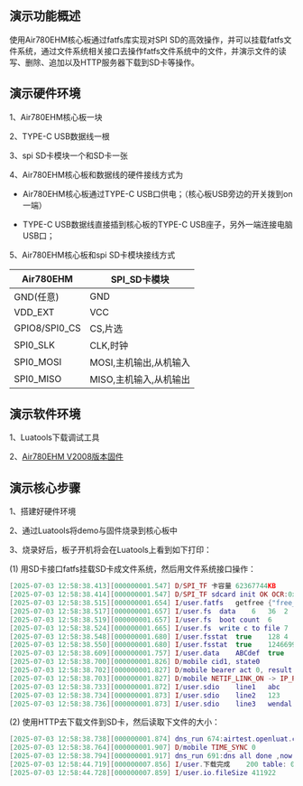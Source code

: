 
## 演示功能概述

使用Air780EHM核心板通过fatfs库实现对SPI SD的高效操作，并可以挂载fatfs文件系统，通过文件系统相关接口去操作fatfs文件系统中的文件，并演示文件的读写、删除、追加以及HTTP服务器下载到SD卡等操作。

## 演示硬件环境

1、Air780EHM核心板一块

2、TYPE-C USB数据线一根

3、spi SD卡模块一个和SD卡一张

4、Air780EHM核心板和数据线的硬件接线方式为

- Air780EHM核心板通过TYPE-C USB口供电；（核心板USB旁边的开关拨到on一端）

- TYPE-C USB数据线直接插到核心板的TYPE-C USB座子，另外一端连接电脑USB口；

5、Air780EHM核心板和spi SD卡模块接线方式

|   Air780EHM     |       SPI_SD卡模块    |
| --------------- | --------------------- |
|  GND(任意)      |          GND          |
|  VDD_EXT        |          VCC          |
|  GPIO8/SPI0_CS  |        CS,片选        |
|  SPI0_SLK       |        CLK,时钟       |
|  SPI0_MOSI      |  MOSI,主机输出,从机输入|
|  SPI0_MISO      |  MISO,主机输入,从机输出|



## 演示软件环境

1、Luatools下载调试工具

2、[Air780EHM V2008版本固件](https://gitee.com/openLuat/LuatOS/tree/master/module/Air780EHM/core)

## 演示核心步骤

1、搭建好硬件环境

2、通过Luatools将demo与固件烧录到核心板中

3、烧录好后，板子开机将会在Luatools上看到如下打印：

(1) 用SD卡接口fatfs挂载SD卡成文件系统，然后用文件系统接口操作：

```lua
[2025-07-03 12:58:38.413][000000001.547] D/SPI_TF 卡容量 62367744KB
[2025-07-03 12:58:38.414][000000001.547] D/SPI_TF sdcard init OK OCR:0xc0ff8000!
[2025-07-03 12:58:38.515][000000001.654] I/user.fatfs	getfree	{"free_sectors":124665856,"total_kb":62334976,"free_kb":62332928,"total_sectors":124669952}
[2025-07-03 12:58:38.517][000000001.657] I/user.fs	data	6	36	2
[2025-07-03 12:58:38.519][000000001.657] I/user.fs	boot count	6
[2025-07-03 12:58:38.524][000000001.665] I/user.fs	write c to file	7	7
[2025-07-03 12:58:38.548][000000001.680] I/user.fsstat	true	128	4	4096	lfs
[2025-07-03 12:58:38.550][000000001.680] I/user.fsstat	true	124669952	4096	512	fatfs
[2025-07-03 12:58:38.609][000000001.757] I/user.data	ABCdef	true
[2025-07-03 12:58:38.700][000000001.826] D/mobile cid1, state0
[2025-07-03 12:58:38.702][000000001.827] D/mobile bearer act 0, result 0
[2025-07-03 12:58:38.703][000000001.827] D/mobile NETIF_LINK_ON -> IP_READY
[2025-07-03 12:58:38.733][000000001.872] I/user.sdio	line1	abc
[2025-07-03 12:58:38.734][000000001.873] I/user.sdio	line2	123
[2025-07-03 12:58:38.736][000000001.873] I/user.sdio	line3	wendal

```

(2) 使用HTTP去下载文件到SD卡，然后读取下文件的大小：

```lua
[2025-07-03 12:58:38.738][000000001.874] dns_run 674:airtest.openluat.com state 0 id 1 ipv6 0 use dns server2, try 0
[2025-07-03 12:58:38.764][000000001.907] D/mobile TIME_SYNC 0
[2025-07-03 12:58:38.794][000000001.917] dns_run 691:dns all done ,now stop
[2025-07-03 12:58:44.719][000000007.856] I/user.下载完成	200	table: 0C7F62D8	411922
[2025-07-03 12:58:44.728][000000007.859] I/user.io.fileSize	411922
```